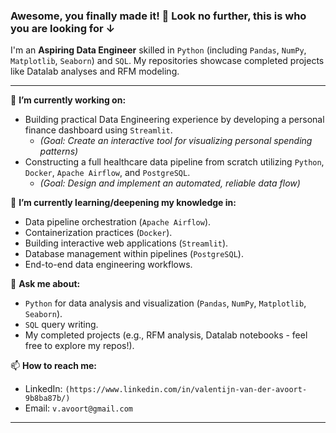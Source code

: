 ### Awesome, you finally made it! 👋  Look no further, this is who you are looking for ↓

I'm an **Aspiring Data Engineer** skilled in `Python` (including `Pandas`, `NumPy`, `Matplotlib`, `Seaborn`) and `SQL`. My repositories showcase completed projects like Datalab analyses and RFM modeling.

---

🔭 **I’m currently working on:**

* Building practical Data Engineering experience by developing a personal finance dashboard using `Streamlit`.
    * _(Goal: Create an interactive tool for visualizing personal spending patterns)_
* Constructing a full healthcare data pipeline from scratch utilizing `Python`, `Docker`, `Apache Airflow`, and `PostgreSQL`.
    * _(Goal: Design and implement an automated, reliable data flow)_

🌱 **I’m currently learning/deepening my knowledge in:**

* Data pipeline orchestration (`Apache Airflow`).
* Containerization practices (`Docker`).
* Building interactive web applications (`Streamlit`).
* Database management within pipelines (`PostgreSQL`).
* End-to-end data engineering workflows.

💬 **Ask me about:**

* `Python` for data analysis and visualization (`Pandas`, `NumPy`, `Matplotlib`, `Seaborn`).
* `SQL` query writing.
* My completed projects (e.g., RFM analysis, Datalab notebooks - feel free to explore my repos!).

📫 **How to reach me:**

* LinkedIn: `(https://www.linkedin.com/in/valentijn-van-der-avoort-9b8ba87b/)`
* Email: `v.avoort@gmail.com`

---
